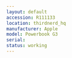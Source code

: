 ```yaml
---
layout: default
accession: R111133
location: thirdnerd_hq
manufacturer: Apple
model: Powerbook G3
serial: 
status: working
---
```


